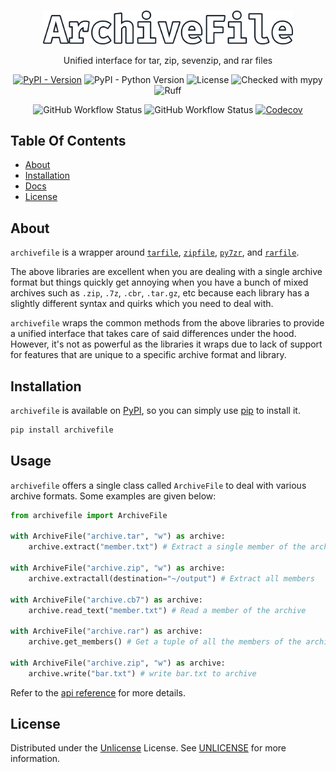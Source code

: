 <br/>
<p align="center">
  <a href="https://github.com/Ravencentric/archivefile">
    <img src="https://raw.githubusercontent.com/Ravencentric/archivefile/main/docs/assets/logo.png" alt="Logo" width="400">
  </a>
  <p align="center">
    Unified interface for tar, zip, sevenzip, and rar files
  </p>
</p>

<p align="center">
<a href="https://pypi.org/project/archivefile/"><img src="https://img.shields.io/pypi/v/archivefile" alt="PyPI - Version" ></a>
<img src="https://img.shields.io/pypi/pyversions/archivefile" alt="PyPI - Python Version">
<img src="https://img.shields.io/github/license/Ravencentric/archivefile" alt="License">
<img src="https://www.mypy-lang.org/static/mypy_badge.svg" alt="Checked with mypy">
<img src="https://img.shields.io/endpoint?url=https://raw.githubusercontent.com/astral-sh/ruff/main/assets/badge/v2.json" alt="Ruff">
</p>

<p align="center">
<img src="https://img.shields.io/github/actions/workflow/status/Ravencentric/archivefile/release.yml?" alt="GitHub Workflow Status">
<img src="https://img.shields.io/github/actions/workflow/status/Ravencentric/archivefile/test.yml?label=tests" alt="GitHub Workflow Status">
<a href="https://codecov.io/gh/Ravencentric/archivefile"><img src="https://codecov.io/gh/Ravencentric/archivefile/graph/badge.svg?token=B45ODO7TEY" alt="Codecov"></a>
</p>

## Table Of Contents

* [About](#about)
* [Installation](#installation)
* [Docs](#docs)
* [License](#license)

## About

`archivefile` is a wrapper around [`tarfile`](https://docs.python.org/3/library/tarfile.html), [`zipfile`](https://docs.python.org/3/library/zipfile.html), [`py7zr`](https://github.com/miurahr/py7zr), and [`rarfile`](https://github.com/markokr/rarfile).

The above libraries are excellent when you are dealing with a single archive format but things quickly get annoying when you have a bunch of mixed archives such as `.zip`, `.7z`, `.cbr`, `.tar.gz`, etc because each library has a slightly different syntax and quirks which you need to deal with.

`archivefile` wraps the common methods from the above libraries to provide a unified interface that takes care of said differences under the hood. However, it's not as powerful as the libraries it wraps due to lack of support for features that are unique to a specific archive format and library.

## Installation

`archivefile` is available on [PyPI](https://pypi.org/project/archivefile/), so you can simply use [pip](https://github.com/pypa/pip) to install it.

```sh
pip install archivefile
```

## Usage

`archivefile` offers a single class called `ArchiveFile` to deal with various archive formats. Some examples are given below:

```py
from archivefile import ArchiveFile

with ArchiveFile("archive.tar", "w") as archive:
    archive.extract("member.txt") # Extract a single member of the archive

with ArchiveFile("archive.zip", "w") as archive:
    archive.extractall(destination="~/output") # Extract all members

with ArchiveFile("archive.cb7") as archive:
    archive.read_text("member.txt") # Read a member of the archive

with ArchiveFile("archive.rar") as archive:
    archive.get_members() # Get a tuple of all the members of the archive

with ArchiveFile("archive.zip", "w") as archive:
    archive.write("bar.txt") # write bar.txt to archive
```

Refer to the [api reference](https://ravencentric.github.io/archivefile/api-reference/archivefile/) for more details.

## License

Distributed under the [Unlicense](https://choosealicense.com/licenses/unlicense/) License. See [UNLICENSE](https://github.com/Ravencentric/archivefile/blob/main/UNLICENSE) for more information.